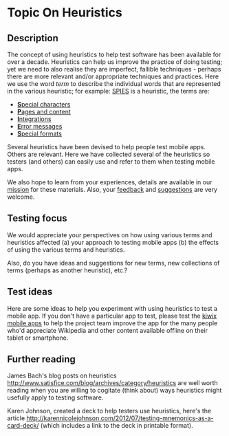 # Topic On Heuristics
## Description
The concept of using heuristics to help test software has been available for over a decade. Heuristics can help us improve the practice of doing testing; yet we need to also realise they are imperfect, fallible techniques - perhaps there are more relevant and/or appropriate techniques and practices. Here we use the word *term* to describe the individual words that are represented in the various heuristic; for example:
[SPIES](spies) is a heuristic, the terms are:

* [**S**pecial characters](special_characters)
* [**P**ages and content](pages_and_content)
* [**I**ntegrations](integrations)
* [**E**rror messages](errors)
* [**S**pecial formats](special_formats)

Several heuristics have been devised to help people test mobile apps. Others are relevant. Here we have collected several of the heuristics so testers (and others) can easily use and refer to them when testing mobile apps.

We also hope to learn from your experiences, details are available in our [mission](mission) for these materials. Also, your [feedback](feedback) and [suggestions](suggestions) are very welcome.
## Testing focus
We would appreciate your perspectives on how using various terms and heuristics affected (a) your approach to testing mobile apps (b) the effects of using the various terms and heuristics.

Also, do you have ideas and suggestions for new terms, new collections of terms (perhaps as another heuristic), etc.?
## Test ideas
Here are some ideas to help you experiment with using heuristics to test a mobile app. If you don't have a particular app to test, please test the [kiwix mobile apps](kiwix_mobile_apps) to help the project team improve the app for the many people who'd appreciate Wikipedia and other content available offline on their tablet or smartphone.
## Further reading
James Bach's blog posts on heuristics <http://www.satisfice.com/blog/archives/category/heuristics> are well worth reading when you are willing to cogitate (think about) ways heuristics might usefully apply to testing software.

Karen Johnson, created a deck to help testers use heuristics, here's the article http://karennicolejohnson.com/2012/07/testing-mnemonics-as-a-card-deck/ (which includes a link to the deck in printable format).
